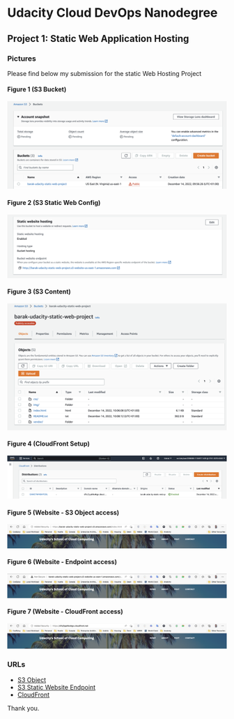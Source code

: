 # Udacity Cloud DevOps Nanodegree

## Project 1: Static Web Application Hosting

### Pictures

Please find below my submission for the static Web Hosting Project

#### Figure 1 (S3 Bucket)

![S3](./images/01-s3-setup.png)

#### Figure 2 (S3 Static Web Config)

![S3 Static Web Config](images/02-s3-static-web-config.png)

#### Figure 3 (S3 Content)

![S3 Content](images/03-s3-content.png)

#### Figure 4 (CloudFront Setup)

![CloudFront Setup](images/04-cloudfront-setup.png)

#### Figure 5 (Website - S3 Object access)

![S3 Object access](images/05-s3-object-access.png)

#### Figure 6 (Website - Endpoint access)

![Endpoint access](images/06-static-web-endpoint-access.png)

#### Figure 7 (Website - CloudFront access)

![CloudFront access](images/07-cloudfront-url-access.png)

### URLs

- [S3 Object](https://barak-udacity-static-web-project.s3.amazonaws.com/index.html)
- [S3 Static Website Endpoint](http://barak-udacity-static-web-project.s3-website-us-east-1.amazonaws.com)
- [CloudFront](https://d1q1jqahkwkgx.cloudfront.net/)

Thank you.
